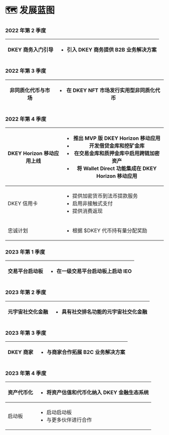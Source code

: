 # 🗺 发展蓝图



### 2022 年第 2 季度

| DKEY 商务入门引导 | <ul class="contains-task-list"><li>引入 DKEY 商务提供 B2B 业务解决方案</li></ul> |
| ----------- | -------------------------------------------------------------------- |



### 2022 年第 3 季度

| 非同质化代币与市场  | <ul class="contains-task-list"><li>在 DKEY NFT 市场发行实用型非同质化代币</li></ul> |
| ---------- | --------------------------------------------------------------------- |



### 2022 年第 4 季度

| DKEY Horizon 移动应用上线 | <ul class="contains-task-list"><li>推出 MVP 版 DKEY Horizon 移动应用 </li><li>开发借贷金库和挖矿金库 </li><li>在交易金库和质押金库中启用跨链加密资产 </li><li>将 Wallet Direct 功能集成在 DKEY Horizon 移动应用 </li></ul> |
| ------------------- | --------------------------------------------------------------------------------------------------------------------------------------------------------------------------- |
| DKEY 信用卡            | <ul class="contains-task-list"><li>提供加密货币到法币提款服务 </li><li>启用非接触式支付 </li><li>提供消费返现 </li></ul>                                                                               |
| 忠诚计划                | <ul class="contains-task-list"><li>根据 $DKEY 代币持有量分配奖励</li></ul>                                                                                                             |



### 2023 年第 1 季度

| 交易平台启动板 | <ul class="contains-task-list"><li>在一级交易平台启动板上启动 IEO</li></ul> |
| ------- | -------------------------------------------------------------- |



### 2023 年第 2 季度

| 元宇宙社交化金融  | <ul class="contains-task-list"><li>具有社交排名功能的元宇宙社交化金融</li></ul> |
| --------- | -------------------------------------------------------------- |



### 2023 年第 3 季度

| DKEY 商家  | <ul class="contains-task-list"><li>与商家合作拓展 B2C 业务解决方案</li></ul> |
| -------- | --------------------------------------------------------------- |



### 2023 年第 4 季度

| 资产代币化 | <ul class="contains-task-list"><li>将资产估值和代币化纳入 DKEY 金融生态系统</li></ul>  |
| ----- | --------------------------------------------------------------------- |
| 启动板   | <ul class="contains-task-list"><li>启动启动板</li><li>与更多伙伴进行合作 </li></ul> |



